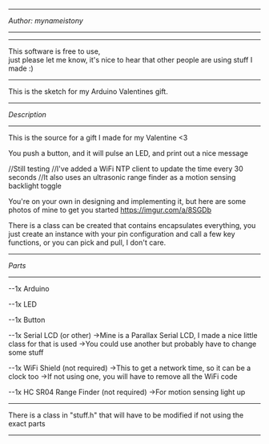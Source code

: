 **********************
*Author: mynameistony*
**********************

*********************************************
This software is free to use,              
just please let me know, it's nice to hear 
that other people are using stuff I made :)
*********************************************
This is the sketch for my Arduino Valentines gift.

*************

*Description*

*************

This is the source for a gift I made for my Valentine <3

You push a button, and it will pulse an LED, and print out a nice message

//Still testing
//I've added a WiFi NTP client to update the time every 30 seconds
//It also uses an ultrasonic range finder as a motion sensing backlight toggle

You're on your own in designing and implementing it, but here are some photos of mine to get you started
https://imgur.com/a/8SGDb

There is a class can be created that contains encapsulates everything, you just create an instance with your pin configuration
and call a few key functions,
or you can pick and pull, I don't care.


*******
*Parts*
*******
--1x Arduino

--1x LED

--1x Button

--1x Serial LCD (or other)
	->Mine is a Parallax Serial LCD, I made a nice little class for that is used
	->You could use another but probably have to change some stuff

--1x WiFi Shield (not required)
	->This to get a network time, so it can be a clock too
	->If not using one, you will have to remove all the WiFi code

--1x HC SR04 Range Finder (not required)
	->For motion sensing light up

**************************************************
There is a class in "stuff.h" that will
have to be modified if not using the exact parts
**************************************************


